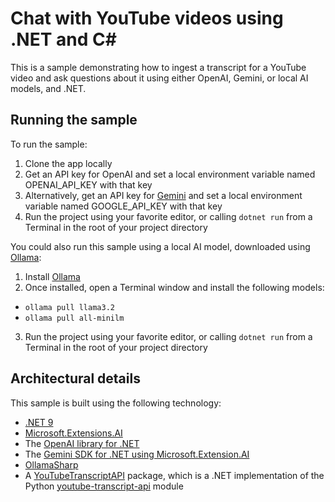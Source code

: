 # Chat with YouTube videos using .NET and C#

This is a sample demonstrating how to ingest a transcript for a YouTube video and ask questions about it using either OpenAI, Gemini, or local AI models, and .NET.

## Running the sample
To run the sample:
1. Clone the app locally
2. Get an API key for OpenAI and set a local environment variable named OPENAI_API_KEY with that key
3. Alternatively, get an API key for [Gemini](https://aistudio.google.com/app/apikey) and set a local environment variable named GOOGLE_API_KEY with that key
4. Run the project using your favorite editor, or calling `dotnet run` from a Terminal in the root of your project directory

You could also run this sample using a local AI model, downloaded using [Ollama](https://ollama.com):
1. Install [Ollama](https://ollama.com)
2. Once installed, open a Terminal window and install the following models:
  * `ollama pull llama3.2`
  * `ollama pull all-minilm`
3. Run the project using your favorite editor, or calling `dotnet run` from a Terminal in the root of your project directory

## Architectural details
This sample is built using the following technology:
* [.NET 9](https://dotnet.microsoft.com/en-us/download/dotnet/9.0)
* [Microsoft.Extensions.AI](https://devblogs.microsoft.com/dotnet/introducing-microsoft-extensions-ai-preview/)
* The [OpenAI library for .NET](https://www.nuget.org/packages/OpenAI)
* The [Gemini SDK for .NET using Microsoft.Extension.AI](https://www.nuget.org/packages/Mscc.GenerativeAI.Microsoft/2.0.1-preview)
* [OllamaSharp](https://www.nuget.org/packages/OllamaSharp)
* A [YouTubeTranscriptAPI](https://www.nuget.org/packages/Lofcz.Forks.YoutubeTranscriptApi) package, which is a .NET implementation of the Python [youtube-transcript-api](https://github.com/jdepoix/youtube-transcript-api) module
